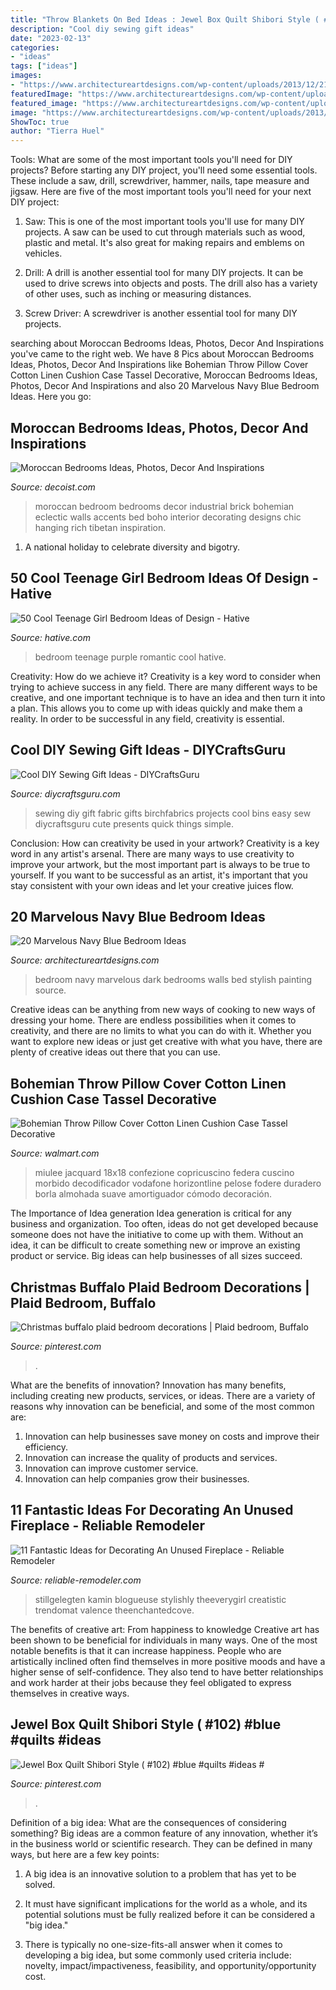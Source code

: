 ```yaml
---
title: "Throw Blankets On Bed Ideas : Jewel Box Quilt Shibori Style ( #102) #blue #quilts #ideas #"
description: "Cool diy sewing gift ideas"
date: "2023-02-13"
categories:
- "ideas"
tags: ["ideas"]
images:
- "https://www.architectureartdesigns.com/wp-content/uploads/2013/12/2146.jpg"
featuredImage: "https://www.architectureartdesigns.com/wp-content/uploads/2013/12/2146.jpg"
featured_image: "https://www.architectureartdesigns.com/wp-content/uploads/2013/12/2146.jpg"
image: "https://www.architectureartdesigns.com/wp-content/uploads/2013/12/2146.jpg"
ShowToc: true
author: "Tierra Huel"
---
```



Tools: What are some of the most important tools you'll need for DIY projects?
Before starting any DIY project, you'll need some essential tools. These include a saw, drill, screwdriver, hammer, nails, tape measure and jigsaw. Here are five of the most important tools you'll need for your next DIY project: 
1) Saw: This is one of the most important tools you'll use for many DIY projects. A saw can be used to cut through materials such as wood, plastic and metal. It's also great for making repairs and emblems on vehicles. 

2) Drill: A drill is another essential tool for many DIY projects. It can be used to drive screws into objects and posts. The drill also has a variety of other uses, such as inching or measuring distances. 

3) Screw Driver: A screwdriver is another essential tool for many DIY projects.

	

		
searching about Moroccan Bedrooms Ideas, Photos, Decor And Inspirations you've came to the right web. We have 8 Pics about Moroccan Bedrooms Ideas, Photos, Decor And Inspirations like Bohemian Throw Pillow Cover Cotton Linen Cushion Case Tassel Decorative, Moroccan Bedrooms Ideas, Photos, Decor And Inspirations and also 20 Marvelous Navy Blue Bedroom Ideas. Here you go:
		
    
## Moroccan Bedrooms Ideas, Photos, Decor And Inspirations

<img loading=lazy src="http://cdn.decoist.com/wp-content/uploads/2014/07/Industrial-bedroom-with-Moroccan-accents.jpg" onerror="this.onerror=null;this.src='https://tse4.mm.bing.net/th?id=OIP.-ZPJ5ncf5jgmoiHiInaGTQHaJa&amp;pid=15.1';" alt="Moroccan Bedrooms Ideas, Photos, Decor And Inspirations">

_Source: decoist.com_

>moroccan bedroom bedrooms decor industrial brick bohemian eclectic walls accents bed boho interior decorating designs chic hanging rich tibetan inspiration. 

	

1. A national holiday to celebrate diversity and bigotry.

    
## 50 Cool Teenage Girl Bedroom Ideas Of Design - Hative

<img loading=lazy src="http://hative.com/wp-content/uploads/2013/07/purple-romantic-girls-bedroom-2837.jpg" onerror="this.onerror=null;this.src='https://tse2.mm.bing.net/th?id=OIP.sfLntcDUGJvgfE4zP3KU1AHaLH&amp;pid=15.1';" alt="50 Cool Teenage Girl Bedroom Ideas of Design - Hative">

_Source: hative.com_

>bedroom teenage purple romantic cool hative. 

	

Creativity: How do we achieve it?
Creativity is a key word to consider when trying to achieve success in any field. There are many different ways to be creative, and one important technique is to have an idea and then turn it into a plan. This allows you to come up with ideas quickly and make them a reality. In order to be successful in any field, creativity is essential.

    
## Cool DIY Sewing Gift Ideas - DIYCraftsGuru

<img loading=lazy src="http://www.diycraftsguru.com/wp-content/uploads/2016/03/06-sewing-gifts-featured-image.jpg" onerror="this.onerror=null;this.src='https://tse1.mm.bing.net/th?id=OIP.ZJ-OvAdf36MsbKNBsQX4uwHaLH&amp;pid=15.1';" alt="Cool DIY Sewing Gift Ideas - DIYCraftsGuru">

_Source: diycraftsguru.com_

>sewing diy gift fabric gifts birchfabrics projects cool bins easy sew diycraftsguru cute presents quick things simple. 

	

Conclusion: How can creativity be used in your artwork?
Creativity is a key word in any artist's arsenal. There are many ways to use creativity to improve your artwork, but the most important part is always to be true to yourself. If you want to be successful as an artist, it's important that you stay consistent with your own ideas and let your creative juices flow.

    
## 20 Marvelous Navy Blue Bedroom Ideas

<img loading=lazy src="https://www.architectureartdesigns.com/wp-content/uploads/2013/12/2146.jpg" onerror="this.onerror=null;this.src='https://tse4.mm.bing.net/th?id=OIP.Kc4O_aFMKO9yq5TilvUbuwHaFj&amp;pid=15.1';" alt="20 Marvelous Navy Blue Bedroom Ideas">

_Source: architectureartdesigns.com_

>bedroom navy marvelous dark bedrooms walls bed stylish painting source. 

	

Creative ideas can be anything from new ways of cooking to new ways of dressing your home. There are endless possibilities when it comes to creativity, and there are no limits to what you can do with it. Whether you want to explore new ideas or just get creative with what you have, there are plenty of creative ideas out there that you can use.

    
## Bohemian Throw Pillow Cover Cotton Linen Cushion Case Tassel Decorative

<img loading=lazy src="https://i5.walmartimages.com/asr/877287dd-3af8-4369-87aa-58d752174af8.9f1e1a4c6117410768c556418499b708.jpeg" onerror="this.onerror=null;this.src='https://tse4.mm.bing.net/th?id=OIP.sa8BFIvCHQ5Lw1bj1uoS7AHaHa&amp;pid=15.1';" alt="Bohemian Throw Pillow Cover Cotton Linen Cushion Case Tassel Decorative">

_Source: walmart.com_

>miulee jacquard 18x18 confezione copricuscino federa cuscino morbido decodificador vodafone horizontline pelose fodere duradero borla almohada suave amortiguador cómodo decoración. 

	

The Importance of Idea generation
Idea generation is critical for any business and organization. Too often, ideas do not get developed because someone does not have the initiative to come up with them. Without an idea, it can be difficult to create something new or improve an existing product or service. Big ideas can help businesses of all sizes succeed.

    
## Christmas Buffalo Plaid Bedroom Decorations | Plaid Bedroom, Buffalo

<img loading=lazy src="https://i.pinimg.com/736x/1c/af/15/1caf15747bd2c80185dac72c621ad5f6.jpg" onerror="this.onerror=null;this.src='https://tse2.mm.bing.net/th?id=OIP.Lzus1a5hayc_pscbYXRxrAHaJ3&amp;pid=15.1';" alt="Christmas buffalo plaid bedroom decorations | Plaid bedroom, Buffalo">

_Source: pinterest.com_

>. 

	

What are the benefits of innovation?
Innovation has many benefits, including creating new products, services, or ideas. There are a variety of reasons why innovation can be beneficial, and some of the most common are: 
1. Innovation can help businesses save money on costs and improve their efficiency.
2. Innovation can increase the quality of products and services.
3. Innovation can improve customer service.
4. Innovation can help companies grow their businesses.

    
## 11 Fantastic Ideas For Decorating An Unused Fireplace - Reliable Remodeler

<img loading=lazy src="https://dyj7luh3166cu.cloudfront.net/wp-content/uploads/sites/6/2016/09/Doggie-Den.jpg" onerror="this.onerror=null;this.src='https://tse1.mm.bing.net/th?id=OIP.1xTxBE4NTNtQK6ghBD16MgHaK8&amp;pid=15.1';" alt="11 Fantastic Ideas for Decorating An Unused Fireplace - Reliable Remodeler">

_Source: reliable-remodeler.com_

>stillgelegten kamin blogueuse stylishly theeverygirl creatistic trendomat valence theenchantedcove. 

	

The benefits of creative art: From happiness to knowledge
Creative art has been shown to be beneficial for individuals in many ways. One of the most notable benefits is that it can increase happiness. People who are artistically inclined often find themselves in more positive moods and have a higher sense of self-confidence. They also tend to have better relationships and work harder at their jobs because they feel obligated to express themselves in creative ways.

    
## Jewel Box Quilt Shibori Style ( #102) #blue #quilts #ideas #

<img loading=lazy src="https://i.pinimg.com/736x/88/5d/b8/885db8f314e956a3c01d4551bc8846ac.jpg" onerror="this.onerror=null;this.src='https://tse1.mm.bing.net/th?id=OIP.Qo6AS5F4VQWhVfLQsEaJOwHaLN&amp;pid=15.1';" alt="Jewel Box Quilt Shibori Style ( #102) #blue #quilts #ideas #">

_Source: pinterest.com_

>. 

	

Definition of a big idea: What are the consequences of considering something?
Big ideas are a common feature of any innovation, whether it’s in the business world or scientific research. They can be defined in many ways, but here are a few key points:
1. A big idea is an innovative solution to a problem that has yet to be solved.

2. It must have significant implications for the world as a whole, and its potential solutions must be fully realized before it can be considered a "big idea."

3. There is typically no one-size-fits-all answer when it comes to developing a big idea, but some commonly used criteria include: novelty, impact/impactiveness, feasibility, and opportunity/opportunity cost. 


